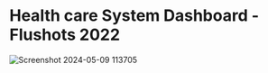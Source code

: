 # Health care System Dashboard - Flushots 2022  

![Screenshot 2024-05-09 113705](https://github.com/prabinprojects/Google-Capstone-Project-Cyclistic-Case-Study/assets/163358902/11cd5a75-e66f-4d7c-a38d-10fca64cd9b6)
